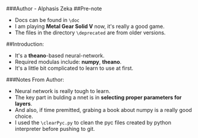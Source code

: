 ###Author - Alphasis Zeka
##Pre-note
- Docs can be found in `\doc`
- I am playing __Metal Gear Solid V__ now, it's really a good game.
- The files in the directory `\deprecated` are from older versions.

##Introduction:
- It's a __theano__-based neural-network.
- Required modulas include: __numpy__, __theano__.
- It's a little bit complicated to learn to use at first.

###Notes From Author:
- Neural network is really tough to learn.
- The key part in bulding a nnet is in __selecting proper parameters for layers__.
- And also, if time premitted, grabing a book about numpy is a really good choice.
- I used the `\clearPyc.py` to clean the pyc files created by python interpreter before pushing to git.
